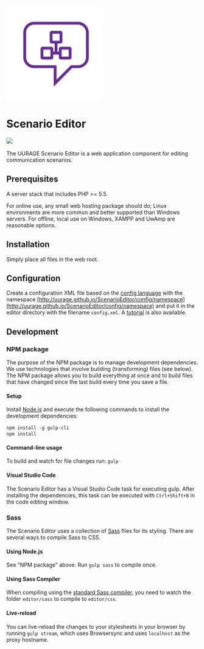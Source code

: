 <img src="https://raw.githubusercontent.com/UURAGE/ScenarioEditor/master/logo.svg?sanitize=true" width="50%"/>

# Scenario Editor

[![](https://badge.fury.io/gh/UURAGE%2FScenarioEditor.svg)](https://github.com/UURAGE/ScenarioEditor/releases/latest)

The UURAGE Scenario Editor is a web application component for editing communication scenarios.

## Prerequisites

A server stack that includes PHP >= 5.5.

For online use, any small web hosting package should do; Linux environments are more common and better supported than Windows servers. For offline, local use on Windows, XAMPP and UwAmp are reasonable options.

## Installation

Simply place all files in the web root.

## Configuration

Create a configuration XML file based on the [config language](doc/configLanguage.xsd) with the namespace [http://uurage.github.io/ScenarioEditor/config/namespace](http://uurage.github.io/ScenarioEditor/config/namespace) and put it in the editor directory with the filename `config.xml`. A [tutorial](doc/CONFIG_TUTORIAL.md) is also available.

## Development

### NPM package

The purpose of the NPM package is to manage development dependencies. We use technologies that involve building (transforming) files (see below). The NPM package allows you to build everything at once and to build files that have changed since the last build every time you save a file.

#### Setup

Install [Node.js](https://nodejs.org/) and execute the following commands to install the development dependencies:

```
npm install -g gulp-cli
npm install
```

#### Command-line usage

To build and watch for file changes run:  `gulp`

#### Visual Studio Code

The Scenario Editor has a Visual Studio Code task for executing gulp. After installing the dependencies, this task can be executed with `Ctrl+Shift+B` in the code editing window.

### Sass

The Scenario Editor uses a collection of [Sass](http://sass-lang.com) files for its styling. There are several ways to compile Sass to CSS.

#### Using Node.js

See "NPM package" above. Run `gulp sass` to compile once.

#### Using Sass Compiler

When compiling using the [standard Sass compiler](http://sass-lang.com/install), you need to watch the folder `editor/sass` to compile to `editor/css`.

#### Live-reload

You can live-reload the changes to your stylesheets in your browser by running `gulp stream`, which uses Browsersync and uses `localhost` as the proxy hostname.
